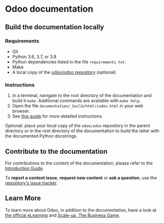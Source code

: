 # Odoo documentation

## Build the documentation locally

### Requirements

- Git
- Python 3.6, 3.7, or 3.8
- Python dependencies listed in the file `requirements.txt`.
- Make
- A local copy of the [odoo/odoo repository](https://github.com/odoo/odoo) (optional)

### Instructions

1. In a terminal, navigate to the root directory of the documentation and build it `make`.
   Additional commands are available with `make help`.
2. Open the file `documentation/_build/html/index.html` in your web browser.
3. See [this guide](https://www.odoo.com/documentation/latest/contributing/documentation.html)
   for more detailed instructions.

Optional: place your local copy of the `odoo/odoo` repository in the parent directory or in the root
directory of the documentation to build the latter with the documented Python docstrings.

## Contribute to the documentation

For contributions to the content of the documentation, please refer to the
[Introduction Guide](https://www.odoo.com/documentation/latest/contributing/documentation.html).

To **report a content issue**, **request new content** or **ask a question**, use the
[repository's issue tracker](https://github.com/odoo/documentation/issues).


## Learn More

To learn more about Odoo, in addition to the documentation, have a look at
[the official eLearning](https://odoo.com/slides) and
[Scale-up, The Business Game](https://www.odoo.com/page/scale-up-business-game).
